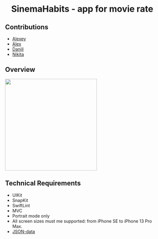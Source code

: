 <h1 align="center">SinemaHabits - app for movie rate</h1>


## Contributions

- <a href="https://github.com/soaringman">Alexey</a>
- <a href="https://github.com/ForestLamp">Alex</a>
- <a href="https://github.com/daniilsimakhin">Daniil</a>
- <a href="https://github.com/NikitaRekaev">Nikita</a>

## Overview

<img src="Resources/SinemaHabits.gif" width="300"/>

## Technical Requirements

- UIKit
- SnapKit
- SwiftLint
- MVC
- Portrait mode only
- All screen sizes must me supported: from iPhone SE to iPhone 13 Pro Max.
- [JSON-data](https://api.themoviedb.org/)
